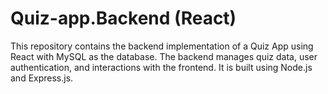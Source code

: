 # Quiz-app.Backend (React)

This repository contains the backend implementation of a Quiz App using React with MySQL as the database. The backend manages quiz data, user authentication, and interactions with the frontend. It is built using Node.js and Express.js.
